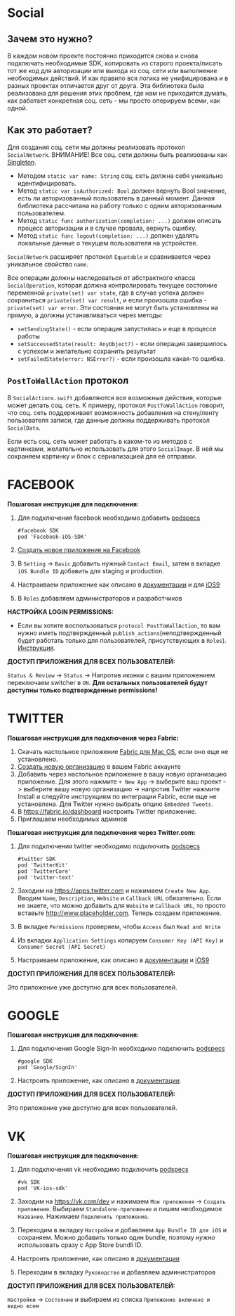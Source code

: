 # **Social**

## Зачем это нужно?

В каждом новом проекте постоянно приходится снова и снова подключать необходимые SDK, 
копировать из старого проекта/писать тот же код для авторизации или выхода из соц. сети или выполнение необходимых действий. И как правило вся логика не унифицирована и в разных проектах отличается друг от друга. 
Эта библиотека была реализована для решения этих проблем, где нам не приходится думать, как работает конкретная соц. сеть - мы просто оперируем всеми, как одной. 

## Как это работает?

Для создания соц. сети мы должны реализовать протокол ```SocialNetwork```. ВНИМАНИЕ! Все соц. сети должны быть реализованы как [Singleton](https://en.wikipedia.org/wiki/Singleton_pattern). 

 - Методом ```static var name: String``` соц. сеть должна себя уникально идентифицировать. 
 - Метод ```static var isAuthorized: Bool``` должен вернуть Bool значение, есть ли авторизованный пользователь в данный момент. Данная библиотека рассчитана на работу только с одним авторизованным пользователем. 
 - Метод ```static func authorization(completion: ...)``` должен описать процесс авторизации и в случае провала, вернуть ошибку. 
 - Метод ```static func logout(completion: ...)``` должен удалять локальные данные о текущем пользователя на устройстве.

```SocialNetwork``` расширяет протокол ```Equatable``` и сравнивается через уникальное свойство ```name```. 

Все операции должны наследоваться от абстрактного класса ```SocialOperation```, которая должна контролировать текущее состояние переменной ```private(set) var state```, где в случае успеха должен сохраниться ```private(set) var result```, и если произошла ошибка - ```private(set) var error```. Эти состояния не могут быть установлены на прямую, а должны устанавливаться через методы:

 - ```setSendingState()``` - если операция запустилась и еще в процессе работы 
 - ```setSuccessedState(result: AnyObject?)``` - если операция завершилось с успехом и желательно сохранить результат 
 - ```setFailedState(error: NSError?)``` - если произошла какая-то ошибка.

## ```PostToWallAction``` протокол

В ```SocialActions.swift``` добавляются все возможные действия, которые может делать соц. сеть. К примеру, протокол ```PostToWallAction``` говорит, что соц. сеть поддерживает возможность добавления на стену/ленту пользователя записи, где данные должны поддерживать протокол ```SocialData```. 

Если есть соц. сеть может работать в каком-то из методов с картинками, желательно использовать для этого ```SocialImage```. В ней мы сохраняем картинку и блок с сериализацией для её отправки. 

# **FACEBOOK**

**Пошаговая инструкция для подключения:**

 1. Для подключения facebook необходимо добавить [podspecs](https://cocoapods.org)

    ```
    #facebook SDK 
    pod 'Facebook-iOS-SDK'
    ```
    
 2. [Создать новое приложение на Facebook](https://developers.facebook.com/apps/)
 3. В ```Setting``` -> ```Basic``` добавить нужный ```Contact Email```,  затем в вкладке ```iOS Bundle ID``` добавить для staging и production.
 4. Настраиваем приложение как описано в [документации](https://developers.facebook.com/docs/ios/getting-started/) и для [iOS9](https://developers.facebook.com/docs/ios/ios9)
 5. В ```Roles``` добавляем администраторов и разработчиков

**НАСТРОЙКА LOGIN PERMISSIONS:**

 - Если вы хотите воспользоваться ```protocol PostToWallAction```, то вам нужно иметь подтвержденный ```publish_actions```(неподтвержденный будет работать только для пользователей, присутствующих в ```Roles```). [Инструкция](https://developers.facebook.com/docs/facebook-login/permissions/v2.4#permission-publish_actions).

**ДОСТУП ПРИЛОЖЕНИЯ ДЛЯ ВСЕХ ПОЛЬЗОВАТЕЛЕЙ:**

```Status & Review``` -> ```Status``` -> Напротив иконки с вашим приложением переключаем switcher в ```ON```. **Для остальных пользователей будут доступны только подтвержденные permissions!**

# **TWITTER**

**Пошаговая инструкция для подключения через Fabric:**

1. Скачать настольное приложение [Fabric для Mac OS](https://fabric.io/downloads/xcode), если оно еще не установлено.
2. [Создать новую организацию](https://fabric.io/settings/organizations) в вашем Fabric аккаунте
3. Добавить через настольное приложение в вашу новую организацию приложение. Для этого нажмите ```+ New App``` -> выберите ваш проект -> выберите вашу новую организацию -> напротив Twitter нажмите Install и следуйте инструкциям по интеграции Fabric, если еще не установлена. Для Twitter нужно выбрать опцию ```Embedded Tweets```.
4. В https://fabric.io/dashboard настроить Twitter приложение.
5. Приглашаем необходимых админов

**Пошаговая инструкция для подключения через Twitter.com:**

1. Для подключения twitter необходимо подключить [podspecs](https://cocoapods.org)  

    ```
    #twitter SDK
    pod 'TwitterKit'
    pod 'TwitterCore'
    pod 'twitter-text'
    ```
2. Заходим на https://apps.twitter.com и нажимаем ```Create New App```. Вводим ```Name```, ```Description```, ```Website``` и ```Callback URL``` обязательно. Если не знаете, что можно добавить для ```Website``` и ```Callback URL```, то просто вставьте http://www.placeholder.com. Теперь создаем приложение.
2. В вкладке ```Permissions``` проверяем, чтобы ```Access``` был ```Read and Write```
3. Из вкладки ```Application Settings``` копируем ```Consumer Key (API Key)``` и ```Consumer Secret (API Secret)```
4. Настраиваем приложение, как описано в [документации](https://docs.fabric.io/ios/twitter/twitterkit-setup.html) и [iOS9](https://dev.twitter.com/mopub/ios/ios9)
        
**ДОСТУП ПРИЛОЖЕНИЯ ДЛЯ ВСЕХ ПОЛЬЗОВАТЕЛЕЙ:**

Это приложение уже доступно для всех пользователей.

# **GOOGLE**

**Пошаговая инструкция для подключения:**

1. Для подключения Google Sign-In необходимо подключить [podspecs](https://cocoapods.org) 

    ```
    #google SDK
    pod 'Google/SignIn'
    ```
    

2. Настроить приложение, как описано в [документации](https://developers.google.com/identity/sign-in/ios/start-integrating#add_url_schemes_to_your_project). 

    

**ДОСТУП ПРИЛОЖЕНИЯ ДЛЯ ВСЕХ ПОЛЬЗОВАТЕЛЕЙ:** 

Это приложение уже доступно для всех пользователей.

# **VK**

**Пошаговая инструкция для подключения:**

1. Для подключения vk необходимо подключить [podspecs](https://cocoapods.org) 

    ```
    #vk SDK
    pod 'VK-ios-sdk'
    ```
    
2. Заходим на https://vk.com/dev и нажимаем ```Мои приложения``` -> ```Создать приложение```. Выбираем ```Standalone-приложение``` и пишем необходимое ```Название```. Нажимаем ```Подключить приложение```.
3. Переходим в вкладку ```Настройки``` и добавляем ```App Bundle ID для iOS``` и сохраняем. Можно добавить только один bundle, поэтому *нужно* использовать сразу с App Store bundli ID.
4. Настроить приложение, как описано в [документации](https://github.com/VKCOM/vk-ios-sdk)
5. Переходим в вкладку ```Руководство``` и добавляем администраторов
    

**ДОСТУП ПРИЛОЖЕНИЯ ДЛЯ ВСЕХ ПОЛЬЗОВАТЕЛЕЙ:** 

```Настройки``` -> ```Состояние``` и выбираем из списка ```Приложение включено и видно всем```
